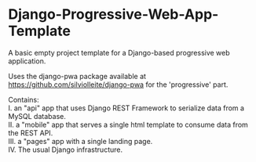 # Django-Progressive-Web-App-Template

A basic empty project template for a Django-based progressive web application.<br>

Uses the django-pwa package available at https://github.com/silviolleite/django-pwa for the 'progressive' part.<br>

Contains:<br>
I. an "api" app that uses Django REST Framework to serialize data from a MySQL database.<br>
II. a "mobile" app that serves a single html template to consume data from the REST API.<br>
III. a "pages" app with a single landing page.<br>
IV. The usual Django infrastructure.
